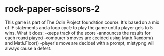 # rock-paper-scissors-2
This game is part of The Odin Project foundation course.
It's based on a mix of IF statements and a loop cycle to play the game until a player gets to 5 wins.
What it does:
  -keeps track of the score
  -announces the results for each round played
  -computer's moves are decided using Math.Random() and Math.Floor()
  -player's move are decided with a prompt, mistyping will always cause a defeat.
